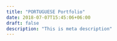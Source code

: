 ```yaml
---
title: "PORTUGUESE Portfolio"
date: 2018-07-07T15:45:06+06:00
draft: false
description: "This is meta description"
---
```

